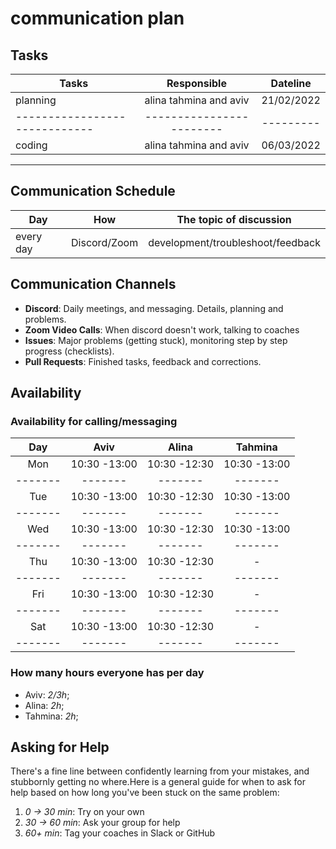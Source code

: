 # communication plan

## Tasks

| Tasks                         |       Responsible        |  Dateline  |
| ----------------------------- | :----------------------: | :--------: |
| planning                      |  alina tahmina and aviv  | 21/02/2022 |
| ----------------------------- | ------------------------ | ---------  |
| coding                        |  alina tahmina and aviv  | 06/03/2022 |

---

## Communication Schedule

| Day       |     How      | The topic of discussion           |
| --------- | :----------: | --------------------------------- |
| every day | Discord/Zoom | development/troubleshoot/feedback |

## Communication Channels

- **Discord**: Daily meetings, and messaging. Details, planning and problems.
- **Zoom Video Calls**: When discord doesn't work, talking to coaches
- **Issues**: Major problems (getting stuck), monitoring step by step progress
  (checklists).
- **Pull Requests**: Finished tasks, feedback and corrections.

## Availability

### Availability for calling/messaging

|   Day   |     Aviv     |    Alina     |   Tahmina    |
| :-----: | :----------: | :----------: | :----------: |
|   Mon   | 10:30 -13:00 | 10:30 -12:30 | 10:30 -13:00 |
| ------- |   -------    |   -------    |   -------    |
|   Tue   | 10:30 -13:00 | 10:30 -12:30 | 10:30 -13:00 |
| ------- |   -------    |   -------    |   -------    |
|   Wed   | 10:30 -13:00 | 10:30 -12:30 | 10:30 -13:00 |
| ------- |   -------    |   -------    |   -------    |
|   Thu   | 10:30 -13:00 | 10:30 -12:30 |      -       |
| ------- |   -------    |   -------    |   -------    |
|   Fri   | 10:30 -13:00 | 10:30 -12:30 |      -       |
| ------- |   -------    |   -------    |   -------    |
|   Sat   | 10:30 -13:00 | 10:30 -12:30 |      -       |
| ------- |   -------    |   -------    |   -------    |

### How many hours everyone has per day

- Aviv: _2/3h_;
- Alina: _2h_;
- Tahmina: _2h_;

## Asking for Help

There's a fine line between confidently learning from your mistakes, and
stubbornly getting no where.Here is a general guide for when to ask for help
based on how long you've been stuck on the same problem:

1. _0 -> 30 min_: Try on your own
2. _30 -> 60 min_: Ask your group for help
3. _60+ min_: Tag your coaches in Slack or GitHub
